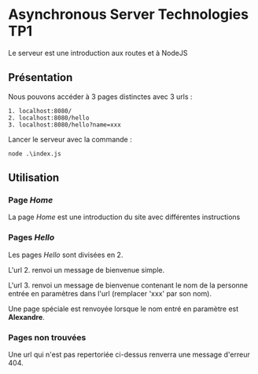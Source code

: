 # Asynchronous Server Technologies TP1
Le serveur est une introduction aux routes et à NodeJS

## Présentation
Nous pouvons accéder à 3 pages distinctes avec 3 urls :

```
1. localhost:8080/
2. localhost:8080/hello
3. localhost:8080/hello?name=xxx
```

Lancer le serveur avec la commande :

```
node .\index.js
```

## Utilisation

### Page *Home*
La page *Home* est une introduction du site avec différentes instructions

### Pages *Hello*
Les pages *Hello* sont divisées en 2.

L'url 2. renvoi un message de bienvenue simple.

L'url 3. renvoi un message de bienvenue contenant le nom de la personne entrée en paramètres dans l'url (remplacer 'xxx' par son nom).

Une page spéciale est renvoyée lorsque le nom entré en paramètre est **Alexandre**.

### Pages non trouvées
Une url qui n'est pas repertoriée ci-dessus renverra une message d'erreur 404.
